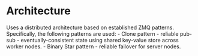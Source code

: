 # Architecture

Uses a distributed architecture based on established ZMQ patterns. Specifically, the following patterns are used:
    - Clone pattern - reliable pub-sub - eventually-consistent state using shared key-value store across worker nodes.
    - Binary Star pattern - reliable failover for server nodes.